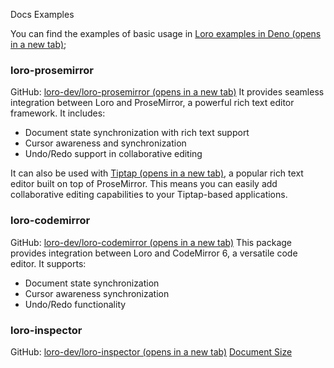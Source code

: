 Docs
Examples

You can find the examples of basic usage in [Loro examples in Deno (opens in a new tab)](https://github.com/loro-dev/loro-examples-deno);


### loro-prosemirror


GitHub: [loro-dev/loro-prosemirror (opens in a new tab)](https://github.com/loro-dev/loro-prosemirror)
It provides seamless integration between Loro and ProseMirror, a powerful rich text editor framework. It includes:

-   Document state synchronization with rich text support
-   Cursor awareness and synchronization
-   Undo/Redo support in collaborative editing

It can also be used with [Tiptap (opens in a new tab)](https://tiptap.dev/), a popular rich text editor built on top of ProseMirror. This means you can easily add collaborative editing capabilities to your Tiptap-based applications.


### loro-codemirror


GitHub: [loro-dev/loro-codemirror (opens in a new tab)](https://github.com/loro-dev/loro-codemirror)
This package provides integration between Loro and CodeMirror 6, a versatile code editor. It supports:

-   Document state synchronization
-   Cursor awareness synchronization
-   Undo/Redo functionality


### loro-inspector


GitHub: [loro-dev/loro-inspector (opens in a new tab)](https://github.com/loro-dev/loro-inspector)
[Document Size](https://loro.dev/docs/performance/docsize "Document Size")